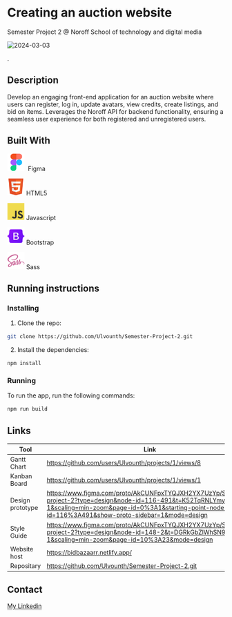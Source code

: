 <h1>Creating an auction website</h1>
<p>Semester Project 2 @ Noroff School of technology and digital media</p>

![2024-03-03](https://github.com/Ulvounth/Semester-Project-2/assets/98667510/ea7966ae-5486-4bf8-bf59-52e12c0ffea8)



.

## Description

Develop an engaging front-end application for an auction website where users can register, log in, update avatars, view credits, create listings, and bid on items. Leverages the Noroff API for backend functionality, ensuring a seamless user experience for both registered and unregistered users.

## Built With

<img src="https://github.com/devicons/devicon/blob/master/icons/figma/figma-original.svg" title="Figma" alt="Figma" width="40" height="40"/>&nbsp;  Figma 

<img src="https://github.com/devicons/devicon/blob/master/icons/html5/html5-original.svg" title="HTML5" alt="HTML" width="40" height="40"/>  HTML5

<img src="https://github.com/devicons/devicon/blob/master/icons/javascript/javascript-original.svg"  title="JS" alt="JS" width="40" height="40"/>  Javascript

<img src="https://github.com/devicons/devicon/blob/master/icons/bootstrap/bootstrap-original.svg"  title="Bootstrap" alt="Bootstrap" width="40" height="40"/>  Bootstrap

<img src="https://github.com/devicons/devicon/blob/master/icons/sass/sass-original.svg"  title="Sass" alt="Sass" width="40" height="40"/>  Sass

## Running instructions

### Installing

1. Clone the repo:

```bash
git clone https://github.com/Ulvounth/Semester-Project-2.git
```

2. Install the dependencies:

```
npm install
```

### Running

To run the app, run the following commands:

```bash
npm run build
```

## Links

| Tool | Link |
| --- | --- |
| Gantt Chart | https://github.com/users/Ulvounth/projects/1/views/8 |
| Kanban Board | https://github.com/users/Ulvounth/projects/1/views/1 |
| Design prototype | https://www.figma.com/proto/AkCUNFpxTYQJXH2YX7UzYp/Semester-project-2?type=design&node-id=116-491&t=K52TqRNLYmyreX3V-1&scaling=min-zoom&page-id=0%3A1&starting-point-node-id=116%3A491&show-proto-sidebar=1&mode=design |
| Style Guide | https://www.figma.com/proto/AkCUNFpxTYQJXH2YX7UzYp/Semester-project-2?type=design&node-id=148-2&t=DGRkGbZlWhSN9dMO-1&scaling=min-zoom&page-id=10%3A23&mode=design |
| Website host | https://bidbazaarr.netlify.app/ |
| Repositary | https://github.com/Ulvounth/Semester-Project-2.git |

## Contact

[My Linkedin](https://www.linkedin.com/in/andreas-ulvund-98066376/)
